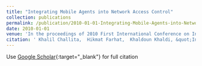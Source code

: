 ```yaml
---
title: "Integrating Mobile Agents into Network Access Control"
collection: publications
permalink: /publication/2010-01-01-Integrating-Mobile-Agents-into-Network-Access-Control
date: 2010-01-01
venue: 'In the proceedings of 2010 First International Conference on Integrated Intelligent Computing'
citation: ' Khalil Challita,  Hikmat Farhat,  Khaldoun Khaldi, &quot;Integrating Mobile Agents into Network Access Control.&quot; In the proceedings of 2010 First International Conference on Integrated Intelligent Computing, 2010.'
---
```

Use [Google Scholar](https://scholar.google.com/scholar?q=Integrating+Mobile+Agents+into+Network+Access+Control){:target="_blank"} for full citation